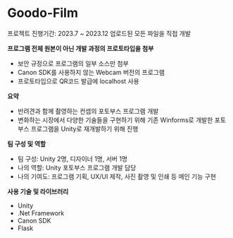 # Goodo-Film
프로젝트 진행기간: 2023.7 ~ 2023.12
  업로드된 모든 파일을 직접 개발

**프로그램 전체 원본이 아닌 개발 과정의 프로토타입을 첨부**
- 보안 규정으로 프로그램의 일부 소스만 첨부
- Canon SDK를 사용하지 않는 Webcam 버전의 프로그램
- 프로토타입으로 QR코드 발급에 localhost 사용

**요약**
- 반려견과 함께 촬영하는 컨셉의 포토부스 프로그램 개발
- 변화하는 시장에서 다양한 기술들을 구현하기 위해
기존 Winforms로 개발한 포토부스 프로그램을 Unity로 재개발하기 위해 진행

**팀 구성 및 역할**
- 팀 구성: Unity 2명, 디자이너 1명, 서버 1명
- 나의 역할: Unity 포토부스 프로그램 개발 담당
- 나의 기여도: 프로그램 기획, UX/UI 제작, 사진 촬영 및 인쇄 등 메인 기능 구현

**사용 기술 및 라이브러리**
- Unity
- .Net Framework
- Canon SDK
- Flask
